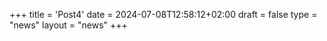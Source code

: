 +++
title = 'Post4'
date = 2024-07-08T12:58:12+02:00
draft = false
type = "news"
layout = "news"
+++
